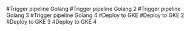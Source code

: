 #Trigger pipeline Golang
#Trigger pipeline Golang 2
#Trigger pipeline Golang 3
#Trigger pipeline Golang 4
#Deploy to GKE
#Deploy to GKE 2
#Deploy to GKE 3
#Deploy to GKE 4